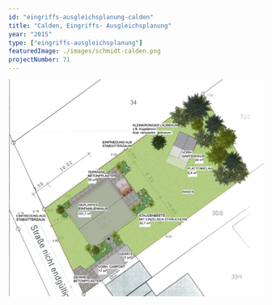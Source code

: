 ```yaml
---
id: "eingriffs-ausgleichsplanung-calden"
title: "Calden, Eingriffs- Ausgleichsplanung"
year: "2015"
type: ["eingriffs-ausgleichsplanung"]
featuredImage: ./images/schmidt-calden.png
projectNumber: 71
---
```


![Entwurf](images/schmidt-calden.png)